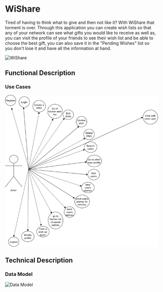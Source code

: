 # WiShare

Tired of having to think what to give and then not like it? With WiShare that torment is over. Through this application you can create wish lists so that any of your network can see what gifts you would like to receive as well as, you can visit the profile of your friends to see their wish list and be able to choose the best gift, you can also save it in the "Pending Wishes" list so you don't lose it and have all the information at hand.

![WiShare](https://media2.giphy.com/media/3b8Pdwc16cWp8lFJOK/giphy.gif)

## Functional Description

### Use Cases

![Use Cases](./images/usecases-wishare.png)

## Technical Description

### Data Model

![Data Model]()